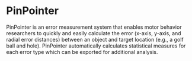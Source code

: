 # PinPointer

PinPointer is an error measurement system that enables motor behavior researchers to quickly and easily calculate 
the error (x-axis, y-axis, and radial error distances) between an object and target location (e.g., a golf ball 
and hole). PinPointer automatically calculates statistical measures for each error type which can be exported for 
additional analysis.

